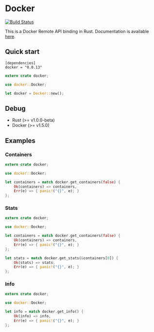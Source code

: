# Docker

[![Build Status](https://travis-ci.org/ghmlee/rust-docker.svg)](https://travis-ci.org/ghmlee/rust-docker)

This is a Docker Remote API binding in Rust. Documentation is available [here](https://ghmlee.github.io/rust-docker/doc/docker).

## Quick start

```
[dependencies]
docker = "0.0.13"
```

```rust
extern crate docker;

use docker::Docker;

let docker = Docker::new();
```

## Debug
* Rust (>= v1.0.0-beta)
* Docker (>= v1.5.0)

## Examples

### Containers

```rust
extern crate docker;

use docker::Docker;

let containers = match docker.get_containers(false) {
    Ok(containers) => containers,
    Err(e) => { panic!("{}", e); }
};
```

### Stats
```rust
extern crate docker;

use docker::Docker;

let containers = match docker.get_containers(false) {
    Ok(containers) => containers,
    Err(e) => { panic!("{}", e); }
};

let stats = match docker.get_stats(&containers[0]) {
    Ok(stats) => stats,
    Err(e) => { panic!("{}", e); }
};
```

### Info
```rust
extern crate docker;

use docker::Docker;

let info = match docker.get_info() {
    Ok(info) => info,
    Err(e) => { panic!("{}", e); }
};
```